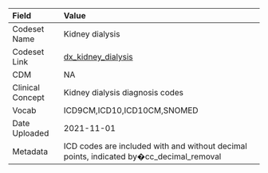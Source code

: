 |Field            |Value                                                                                   |
|:----------------|:---------------------------------------------------------------------------------------|
|Codeset Name     |Kidney dialysis                                                                         |
|Codeset Link     |[dx_kidney_dialysis](https://github.com/PEDSnet/Variable-Dictionary/blob/main/conditions/dx_kidney_dialysis.csv)|
|CDM              |NA                                                                                      |
|Clinical Concept |Kidney dialysis diagnosis codes                                                         |
|Vocab            |ICD9CM,ICD10,ICD10CM,SNOMED                                                             |
|Date Uploaded    |2021-11-01                                                                              |
|Metadata         |ICD codes are included with and without decimal points, indicated by�cc_decimal_removal |
